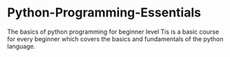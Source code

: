 # Python-Programming-Essentials
The basics of python programming for beginner level
Tis is a basic course for every beginner which covers the basics and fundamentals of the python language.
